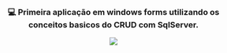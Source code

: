 
<h3 align="center">
💻 Primeira aplicação em windows forms utilizando os conceitos basicos do CRUD com SqlServer.
</h3>
<div align="center">
  <img  src="https://media.discordapp.net/attachments/1098139264258158602/1114515090792779786/image.png"/>
</div>
